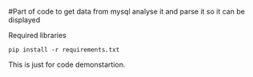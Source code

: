 #Part of code to get data from mysql analyse it and parse it so it can be displayed

Required libraries 

```pip install -r requirements.txt```




This is just for code demonstartion.
